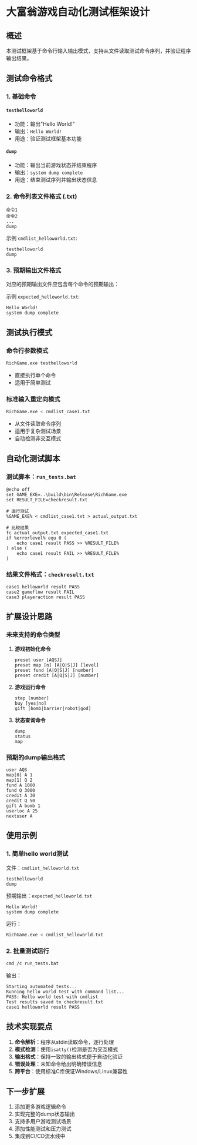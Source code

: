 # 大富翁游戏自动化测试框架设计

## 概述

本测试框架基于命令行输入输出模式，支持从文件读取测试命令序列，并验证程序输出结果。

## 测试命令格式

### 1. 基础命令

#### `testhelloworld`
- 功能：输出"Hello World!"
- 输出：`Hello World!`
- 用途：验证测试框架基本功能

#### `dump`
- 功能：输出当前游戏状态并结束程序
- 输出：`system dump complete`
- 用途：结束测试序列并输出状态信息

### 2. 命令列表文件格式 (.txt)

```
命令1
命令2
...
dump
```

示例 `cmdlist_helloworld.txt`:
```
testhelloworld
dump
```

### 3. 预期输出文件格式

对应的预期输出文件应包含每个命令的预期输出：

示例 `expected_helloworld.txt`:
```
Hello World!
system dump complete
```

## 测试执行模式

### 命令行参数模式
```bash
RichGame.exe testhelloworld
```
- 直接执行单个命令
- 适用于简单测试

### 标准输入重定向模式
```bash
RichGame.exe < cmdlist_case1.txt
```
- 从文件读取命令序列
- 适用于复杂测试场景
- 自动检测非交互模式

## 自动化测试脚本

### 测试脚本：`run_tests.bat`

```batch
@echo off
set GAME_EXE=..\build\bin\Release\RichGame.exe
set RESULT_FILE=checkresult.txt

# 运行测试
%GAME_EXE% < cmdlist_case1.txt > actual_output.txt

# 比较结果
fc actual_output.txt expected_case1.txt
if %errorlevel% equ 0 (
    echo case1 result PASS >> %RESULT_FILE%
) else (
    echo case1 result FAIL >> %RESULT_FILE%
)
```

### 结果文件格式：`checkresult.txt`

```
case1 helloworld result PASS
case2 gameflow result FAIL
case3 playeraction result PASS
```

## 扩展设计思路

### 未来支持的命令类型

1. **游戏初始化命令**
   ```
   preset user [AQSJ]
   preset map [n] [A|Q|S|J] [level]
   preset fund [A|Q|S|J] [number]
   preset credit [A|Q|S|J] [number]
   ```

2. **游戏运行命令**
   ```
   step [number]
   buy [yes|no]
   gift [bomb|barrier|robot|god]
   ```

3. **状态查询命令**
   ```
   dump
   status
   map
   ```

### 预期的dump输出格式

```
user AQS
map[0] A 1
map[1] Q 2
fund A 1000
fund Q 3000
credit A 30
credit Q 50
gift A bomb 1
userloc A 25
nextuser A
```

## 使用示例

### 1. 简单hello world测试

文件：`cmdlist_helloworld.txt`
```
testhelloworld
dump
```

预期输出：`expected_helloworld.txt`
```
Hello World!
system dump complete
```

运行：
```bash
RichGame.exe < cmdlist_helloworld.txt
```

### 2. 批量测试运行

```bash
cmd /c run_tests.bat
```

输出：
```
Starting automated tests...
Running hello world test with command list...
PASS: Hello world test with cmdlist
Test results saved to checkresult.txt
case1 helloworld result PASS
```

## 技术实现要点

1. **命令解析**：程序从stdin读取命令，逐行处理
2. **模式检测**：使用`isatty()`检测是否为交互模式
3. **输出格式**：保持一致的输出格式便于自动化验证
4. **错误处理**：未知命令给出明确错误信息
5. **跨平台**：使用标准C库保证Windows/Linux兼容性

## 下一步扩展

1. 添加更多游戏逻辑命令
2. 实现完整的dump状态输出
3. 支持多用户游戏测试场景
4. 添加性能测试和压力测试
5. 集成到CI/CD流水线中